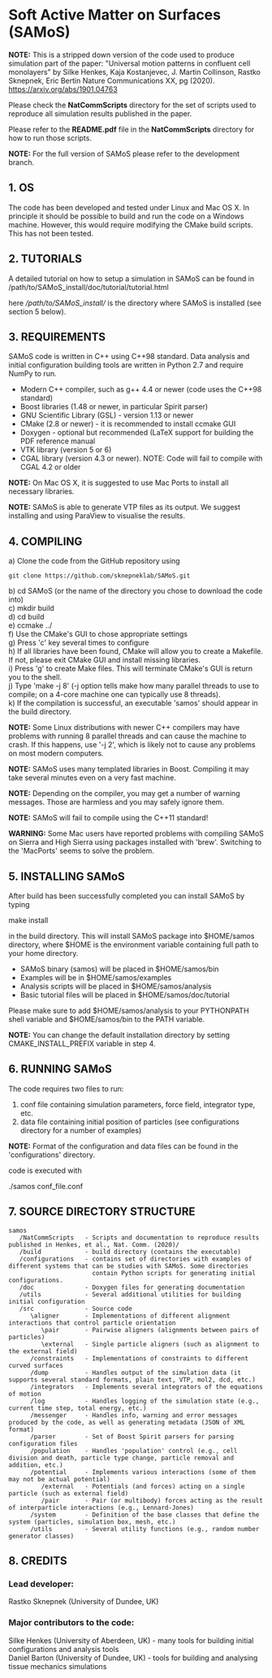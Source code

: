 
# Soft Active Matter on Surfaces (SAMoS)

**NOTE:** This is a stripped down version of the code used to produce simulation part 
of the paper: "Universal motion patterns in confluent cell monolayers" by
Silke Henkes, Kaja Kostanjevec, J. Martin Collinson, Rastko Sknepnek, Eric Bertin
Nature Communications XX, pg (2020).
https://arxiv.org/abs/1901.04763

Please check the **NatCommScripts** directory for the set of scripts used to reproduce all simulation results published in the paper.

Please refer to the **README.pdf** file in the **NatCommScripts** directory for how to run those scripts.

**NOTE:** For the full version of SAMoS please refer to the development branch.

## 1. OS

The code has been developed and tested under Linux and Mac OS X. 
In principle it should be possible to build and run the code on 
a Windows machine. However, this would require modifying the CMake
build scripts. This has not been tested. 

## 2. TUTORIALS

A detailed tutorial on how to setup a simulation in SAMoS can be found in 
/path/to/SAMoS_install/doc/tutorial/tutorial.html

here */path/to/SAMoS_install/* is the directory where SAMoS is installed (see section 5 below).

## 3. REQUIREMENTS

SAMoS code is written in C++ using C++98 standard. Data analysis and initial configuration 
building tools are written in Python 2.7 and require NumPy to run.

* Modern C++ compiler, such as g++ 4.4 or newer (code uses the C++98 standard)
* Boost libraries (1.48 or newer, in particular Spirit parser)
* GNU Scientific Library (GSL) - version 1.13 or newer 
* CMake (2.8 or newer) - it is recommended to install ccmake GUI
* Doxygen - optional but recommended (LaTeX support for building the PDF reference manual
* VTK library (version 5 or 6)
* CGAL library (version 4.3 or newer). NOTE: Code will fail to compile with CGAL 4.2 or older

**NOTE:** On Mac OS X, it is suggested to use Mac Ports to install all necessary libraries.

**NOTE:** SAMoS is able to generate VTP files as its output. We suggest installing and using ParaView 
to visualise the results. 

## 4. COMPILING 

a) Clone the code from the GitHub repository using 

    git clone https://github.com/sknepneklab/SAMoS.git

b) cd SAMoS (or the name of the directory you chose to download the code into) <br />
c) mkdir build <br />
d) cd build <br />
e) ccmake ../ <br />
f) Use the CMake's GUI to chose appropriate settings <br />
g) Press 'c' key several times to configure <br />
h) If all libraries have been found, CMake will allow you to create a Makefile. If not, please exit CMake GUI and install missing libraries. <br />
i) Press 'g' to create Make files. This will terminate CMake's GUI is return you to the shell. <br />
j) Type 'make -j 8' (-j option tells make how many parallel threads to use to compile; on a 4-core machine one can typically use 8 threads). <br /> 
k) If the compilation is successful, an executable 'samos' should appear in the build directory.

**NOTE:** Some Linux distributions with newer C++ compilers may have problems with running 8 parallel threads and can cause the machine to crash. 
If this happens, use '-j 2', which is likely not to cause any problems on most modern computers. 

**NOTE:** SAMoS uses many templated libraries in Boost. Compiling it may take several minutes even on a very fast machine.

**NOTE:** Depending on the compiler, you may get a number of warning messages. Those are harmless and you may safely ignore them.  

**NOTE:** SAMoS will fail to compile using the C++11 standard! 

**WARNING:** Some Mac users have reported problems with compiling SAMoS on Sierra and High Sierra using packages installed with 'brew'. Switching to 
the 'MacPorts' seems to solve the problem.   

## 5. INSTALLING SAMoS 

After build has been successfully completed you can install SAMoS by typing 

make install 

in the build directory. This will install SAMoS package into $HOME/samos directory, where $HOME is 
the environment variable containing full path to your home directory. 

  - SAMoS binary (samos) will be placed in $HOME/samos/bin 
  - Examples will be in  $HOME/samos/examples 
  - Analysis scripts will be placed in $HOME/samos/analysis 
  - Basic tutorial files will be placed in $HOME/samos/doc/tutorial

Please make sure to add $HOME/samos/analysis to your PYTHONPATH shell variable and $HOME/samos/bin to the PATH variable.

**NOTE:** You can change the default installation directory by setting CMAKE_INSTALL_PREFIX variable in step 4. 


## 6. RUNNING SAMoS

The code requires two files to run:

   1. conf file containing simulation parameters, force field, integrator type, etc.
   2. data file containing initial position of particles (see configurations directory for a number of examples)

**NOTE:** Format of the configuration and data files can be found in the 'configurations' directory.

code is executed with 

./samos conf_file.conf

## 7. SOURCE DIRECTORY STRUCTURE

```
samos 
   /NatCommScripts   - Scripts and documentation to reproduce results published in Henkes, et al., Nat. Comm. (2020)/
   /build            - build directory (contains the executable)
   /configurations   - contains set of directories with examples of different systems that can be studies with SAMoS. Some directories 
                       contain Python scripts for generating initial configurations. 
   /doc              - Doxygen files for generating documentation
   /utils            - Several additional utilities for building initial configuration 
   /src              - Source code 
      \aligner       - Implementations of different alignment interactions that control particle orientation 
         \pair       - Pairwise aligners (alignments between pairs of particles)
         \external   - Single particle aligners (such as alignment to the external field)
      /constraints   - Implementations of constraints to different curved surfaces 
      /dump          - Handles output of the simulation data (it supports several standard formats, plain text, VTP, mol2, dcd, etc.)
      /integrators   - Implements several integrators of the equations of motion
      /log           - Handles logging of the simulation state (e.g., current time step, total energy, etc.)
      /messenger     - Handles info, warning and error messages produced by the code, as well as generating metadata (JSON of XML format)
      /parser        - Set of Boost Spirit parsers for parsing configuration files
      /population    - Handles 'population' control (e.g., cell division and death, particle type change, particle removal and addition, etc.)
      /potential     - Implements various interactions (some of them may not be actual potential)
         /external   - Potentials (and forces) acting on a single particle (such as external field)
         /pair       - Pair (or multibody) forces acting as the result of interparticle interactions (e.g., Lennard-Jones)
      /system        - Definition of the base classes that define the system (particles, simulation box, mesh, etc.)
      /utils         - Several utility functions (e.g., random number generator classes)
```

## 8. CREDITS

### Lead developer:

Rastko Sknepnek (University of Dundee, UK) 

### Major contributors to the code:

Silke Henkes (University of Aberdeen, UK)   - many tools for building initial configurations and analysis tools <br />
Daniel Barton (University of Dundee, UK)    - tools for building and analysing tissue mechanics simulations <br />





